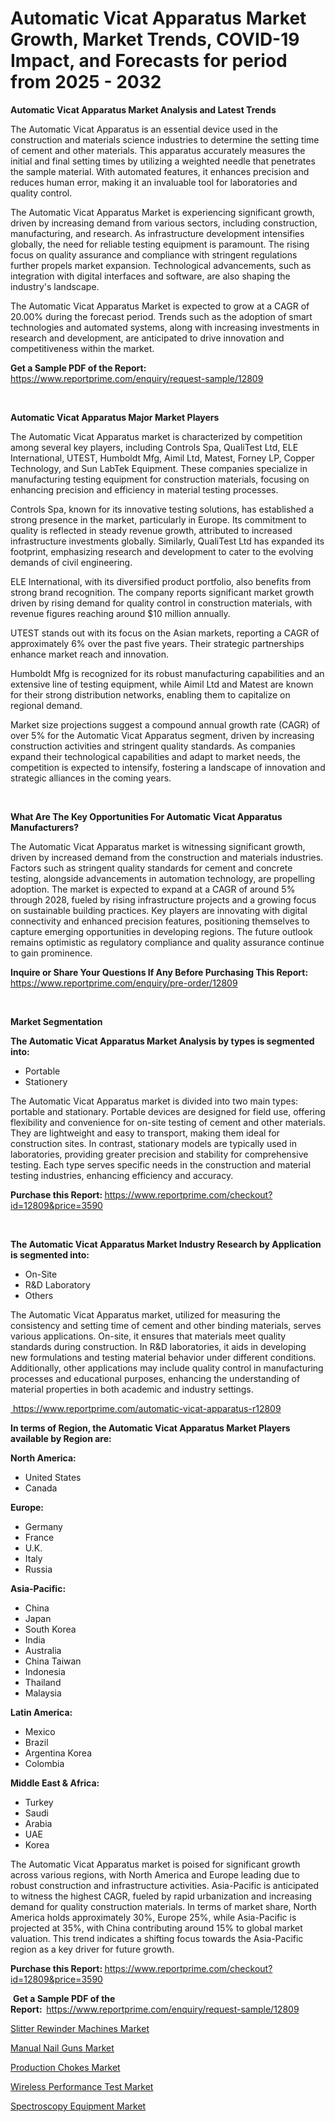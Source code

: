 <p><h1>Automatic Vicat Apparatus Market Growth, Market Trends, COVID-19 Impact, and Forecasts for period from 2025 - 2032</h1></p><p><strong>Automatic Vicat Apparatus Market Analysis and Latest Trends</strong></p>
<p><p>The Automatic Vicat Apparatus is an essential device used in the construction and materials science industries to determine the setting time of cement and other materials. This apparatus accurately measures the initial and final setting times by utilizing a weighted needle that penetrates the sample material. With automated features, it enhances precision and reduces human error, making it an invaluable tool for laboratories and quality control.</p><p>The Automatic Vicat Apparatus Market is experiencing significant growth, driven by increasing demand from various sectors, including construction, manufacturing, and research. As infrastructure development intensifies globally, the need for reliable testing equipment is paramount. The rising focus on quality assurance and compliance with stringent regulations further propels market expansion. Technological advancements, such as integration with digital interfaces and software, are also shaping the industry's landscape.</p><p>The Automatic Vicat Apparatus Market is expected to grow at a CAGR of 20.00% during the forecast period. Trends such as the adoption of smart technologies and automated systems, along with increasing investments in research and development, are anticipated to drive innovation and competitiveness within the market.</p></p>
<p><strong>Get a Sample PDF of the Report:&nbsp;</strong> <a href="https://www.reportprime.com/enquiry/request-sample/12809?utm_campaign=2012&utm_medium=2&utm_source=Github&utm_content=ia&utm_term=19032025&utm_id=automatic-vicat-apparatus">https://www.reportprime.com/enquiry/request-sample/12809</a></p>
<p>&nbsp;</p>
<p><strong>Automatic Vicat Apparatus Major Market Players</strong></p>
<p><p>The Automatic Vicat Apparatus market is characterized by competition among several key players, including Controls Spa, QualiTest Ltd, ELE International, UTEST, Humboldt Mfg, Aimil Ltd, Matest, Forney LP, Copper Technology, and Sun LabTek Equipment. These companies specialize in manufacturing testing equipment for construction materials, focusing on enhancing precision and efficiency in material testing processes.</p><p>Controls Spa, known for its innovative testing solutions, has established a strong presence in the market, particularly in Europe. Its commitment to quality is reflected in steady revenue growth, attributed to increased infrastructure investments globally. Similarly, QualiTest Ltd has expanded its footprint, emphasizing research and development to cater to the evolving demands of civil engineering.</p><p>ELE International, with its diversified product portfolio, also benefits from strong brand recognition. The company reports significant market growth driven by rising demand for quality control in construction materials, with revenue figures reaching around $10 million annually.</p><p>UTEST stands out with its focus on the Asian markets, reporting a CAGR of approximately 6% over the past five years. Their strategic partnerships enhance market reach and innovation.</p><p>Humboldt Mfg is recognized for its robust manufacturing capabilities and an extensive line of testing equipment, while Aimil Ltd and Matest are known for their strong distribution networks, enabling them to capitalize on regional demand.</p><p>Market size projections suggest a compound annual growth rate (CAGR) of over 5% for the Automatic Vicat Apparatus segment, driven by increasing construction activities and stringent quality standards. As companies expand their technological capabilities and adapt to market needs, the competition is expected to intensify, fostering a landscape of innovation and strategic alliances in the coming years.</p></p>
<p>&nbsp;</p>
<p><strong>What Are The Key Opportunities For Automatic Vicat Apparatus Manufacturers?</strong></p>
<p><p>The Automatic Vicat Apparatus market is witnessing significant growth, driven by increased demand from the construction and materials industries. Factors such as stringent quality standards for cement and concrete testing, alongside advancements in automation technology, are propelling adoption. The market is expected to expand at a CAGR of around 5% through 2028, fueled by rising infrastructure projects and a growing focus on sustainable building practices. Key players are innovating with digital connectivity and enhanced precision features, positioning themselves to capture emerging opportunities in developing regions. The future outlook remains optimistic as regulatory compliance and quality assurance continue to gain prominence.</p></p>
<p><strong>Inquire or Share Your Questions If Any Before Purchasing This Report:</strong> <a href="https://www.reportprime.com/enquiry/pre-order/12809?utm_campaign=2012&utm_medium=2&utm_source=Github&utm_content=ia&utm_term=19032025&utm_id=automatic-vicat-apparatus">https://www.reportprime.com/enquiry/pre-order/12809</a></p>
<p>&nbsp;</p>
<p><strong>Market Segmentation</strong></p>
<p><strong>The Automatic Vicat Apparatus Market Analysis by types is segmented into:</strong></p>
<p><ul><li>Portable</li><li>Stationery</li></ul></p>
<p><p>The Automatic Vicat Apparatus market is divided into two main types: portable and stationary. Portable devices are designed for field use, offering flexibility and convenience for on-site testing of cement and other materials. They are lightweight and easy to transport, making them ideal for construction sites. In contrast, stationary models are typically used in laboratories, providing greater precision and stability for comprehensive testing. Each type serves specific needs in the construction and material testing industries, enhancing efficiency and accuracy.</p></p>
<p><strong>Purchase this Report:&nbsp;</strong><a href="https://www.reportprime.com/checkout?id=12809&price=3590&utm_campaign=2012&utm_medium=2&utm_source=Github&utm_content=ia&utm_term=19032025&utm_id=automatic-vicat-apparatus">https://www.reportprime.com/checkout?id=12809&price=3590</a></p>
<p>&nbsp;</p>
<p><strong>The Automatic Vicat Apparatus Market Industry Research by Application is segmented into:</strong></p>
<p><ul><li>On-Site</li><li>R&D Laboratory</li><li>Others</li></ul></p>
<p><p>The Automatic Vicat Apparatus market, utilized for measuring the consistency and setting time of cement and other binding materials, serves various applications. On-site, it ensures that materials meet quality standards during construction. In R&D laboratories, it aids in developing new formulations and testing material behavior under different conditions. Additionally, other applications may include quality control in manufacturing processes and educational purposes, enhancing the understanding of material properties in both academic and industry settings.</p></p>
<p><a href="https://www.reportprime.com/automatic-vicat-apparatus-r12809?utm_campaign=2012&utm_medium=2&utm_source=Github&utm_content=ia&utm_term=19032025&utm_id=automatic-vicat-apparatus">&nbsp;https://www.reportprime.com/automatic-vicat-apparatus-r12809</a></p>
<p><strong>In terms of Region, the Automatic Vicat Apparatus Market Players available by Region are:</strong></p>
<p>
    <p> <strong> North America: </strong>
        <ul>
            <li>United States</li>
            <li>Canada</li>
        </ul>
        </p> 
    <p> <strong> Europe: </strong>
        <ul>
            <li>Germany</li>
            <li>France</li>
            <li>U.K.</li>
            <li>Italy</li>
            <li>Russia</li>
        </ul>
        </p> 
    <p> <strong> Asia-Pacific: </strong>
        <ul>
            <li>China</li>
            <li>Japan</li>
            <li>South Korea</li>
            <li>India</li>
            <li>Australia</li>
            <li>China Taiwan</li>
            <li>Indonesia</li>
            <li>Thailand</li>
            <li>Malaysia</li>
        </ul>
        </p> 
    <p> <strong> Latin America: </strong>
        <ul>
            <li>Mexico</li>
            <li>Brazil</li>
            <li>Argentina Korea</li>
            <li>Colombia</li>
        </ul>
        </p> 
    <p> <strong> Middle East & Africa: </strong>
        <ul>
            <li>Turkey</li>
            <li>Saudi</li>
            <li>Arabia</li>
            <li>UAE</li>
            <li>Korea</li>
        </ul>
    </p>
    </p>
<p><p>The Automatic Vicat Apparatus market is poised for significant growth across various regions, with North America and Europe leading due to robust construction and infrastructure activities. Asia-Pacific is anticipated to witness the highest CAGR, fueled by rapid urbanization and increasing demand for quality construction materials. In terms of market share, North America holds approximately 30%, Europe 25%, while Asia-Pacific is projected at 35%, with China contributing around 15% to global market valuation. This trend indicates a shifting focus towards the Asia-Pacific region as a key driver for future growth.</p></p>
<p><strong>Purchase this Report: </strong><a href="https://www.reportprime.com/checkout?id=12809&price=3590&utm_campaign=2012&utm_medium=2&utm_source=Github&utm_content=ia&utm_term=19032025&utm_id=automatic-vicat-apparatus">https://www.reportprime.com/checkout?id=12809&price=3590</a></p>
<p>&nbsp;<strong>Get a Sample PDF of the Report:&nbsp;&nbsp;</strong><a href="https://www.reportprime.com/enquiry/request-sample/12809?utm_campaign=2012&utm_medium=2&utm_source=Github&utm_content=ia&utm_term=19032025&utm_id=automatic-vicat-apparatus">https://www.reportprime.com/enquiry/request-sample/12809</a></p>
<p><strong></strong></p>
<p><p><a href="https://github.com/marfosamiko7/Market-Research-Report-List-1/blob/main/slitter-rewinder-machines-market.md?utm_campaign=2012&utm_medium=2&utm_source=Github&utm_content=ia&utm_term=19032025&utm_id=automatic-vicat-apparatus">Slitter Rewinder Machines Market</a></p><p><a href="https://github.com/shongranch73/Market-Research-Report-List-1/blob/main/manual-nail-guns-market.md?utm_campaign=2012&utm_medium=2&utm_source=Github&utm_content=ia&utm_term=19032025&utm_id=automatic-vicat-apparatus">Manual Nail Guns Market</a></p><p><a href="https://github.com/sakourkishev/Market-Research-Report-List-1/blob/main/production-chokes-market.md?utm_campaign=2012&utm_medium=2&utm_source=Github&utm_content=ia&utm_term=19032025&utm_id=automatic-vicat-apparatus">Production Chokes Market</a></p><p><a href="https://github.com/amourdeeks8j/Market-Research-Report-List-1/blob/main/wireless-performance-test-market.md?utm_campaign=2012&utm_medium=2&utm_source=Github&utm_content=ia&utm_term=19032025&utm_id=automatic-vicat-apparatus">Wireless Performance Test Market</a></p><p><a href="https://github.com/gierlravasty/Market-Research-Report-List-1/blob/main/spectroscopy-equipment-market.md?utm_campaign=2012&utm_medium=2&utm_source=Github&utm_content=ia&utm_term=19032025&utm_id=automatic-vicat-apparatus">Spectroscopy Equipment Market</a></p></p>
